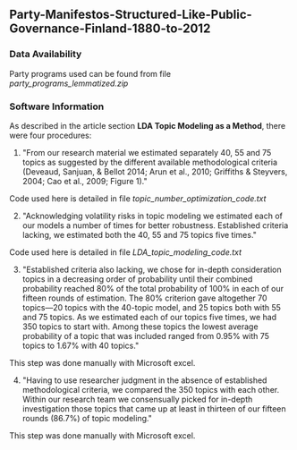 ## Party-Manifestos-Structured-Like-Public-Governance-Finland-1880-to-2012
### Data Availability
Party programs used can be found from file *party_programs_lemmatized.zip*

### Software Information
As described in the article section **LDA Topic Modeling as a Method**, there were four procedures:

1. "From our research material we estimated separately 40, 55 and 75 topics as suggested by the different available methodological  criteria (Deveaud, Sanjuan, & Bellot 2014; Arun et al., 2010; Griffiths & Steyvers, 2004; Cao et al., 2009; Figure 1)."

Code used here is detailed in file *topic_number_optimization_code.txt*

2. "Acknowledging volatility risks in topic modeling we estimated each of our models a number of times for better robustness. Established criteria lacking, we estimated both the 40, 55 and 75 topics five times."

Code used here is detailed in file *LDA_topic_modeling_code.txt*

3. "Established criteria also lacking, we chose for in-depth consideration topics in a decreasing order of probability until their combined probability reached 80% of the total probability of 100% in each of our fifteen rounds of estimation. The 80% criterion gave altogether 70 topics—20 topics with the 40-topic model, and 25 topics both with 55 and 75 topics. As we estimated each of our topics five times, we had 350 topics to start with. Among these topics the lowest average probability of a topic that was included ranged from 0.95% with 75 topics to 1.67% with 40 topics."

This step was done manually with Microsoft excel.

4. "Having to use researcher judgment in the absence of established methodological criteria, we compared the 350 topics with each other. Within our research team we consensually picked for in-depth investigation those topics that came up at least in thirteen of our fifteen rounds (86.7%) of topic modeling."

This step was done manually with Microsoft excel.

